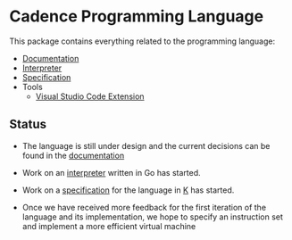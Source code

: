 # Cadence Programming Language

This package contains everything related to the programming language:

  - [Documentation](https://github.com/dapperlabs/flow-go/tree/master/language/docs)
  - [Interpreter](https://github.com/dapperlabs/flow-go/tree/master/language/runtime)
  - [Specification](https://github.com/dapperlabs/flow-go/tree/master/language/semantics) 
  - Tools
    - [Visual Studio Code Extension](https://github.com/dapperlabs/flow-go/tree/master/language/tools/vscode-extension)

## Status

- The language is still under design and the current decisions can be found in the
  [documentation](https://github.com/dapperlabs/flow-go/tree/master/language/docs)

- Work on an [interpreter](https://github.com/dapperlabs/flow-go/tree/master/language/runtime) written in Go has started. 

- Work on a [specification](https://github.com/dapperlabs/flow-go/tree/master/language/semantics) for the language in [K](http://www.kframework.org/index.php/Main_Page) has started.

- Once we have received more feedback for the first iteration of the language and its implementation,
  we hope to specify an instruction set and implement a more efficient virtual machine
